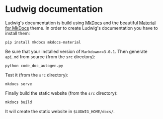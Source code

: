 Ludwig documentation
====================

Ludwig's documentation is build using [MkDocs](https://www.mkdocs.org/) and the beautiful [Material for MkDocs](https://squidfunk.github.io/mkdocs-material/) theme.
In order to create Ludwig's documentation you have to install them:

```
pip install mkdocs mkdocs-material
```

Be sure that your installed version of `Markdown>=3.0.1`.
Then generate `api.md` from source (from the `src` directory):

```
python code_doc_autogen.py
```

Test it (from the `src` directory):

```
mkdocs serve
```

Finally build the static website (from the `src` directory):

```
mkdocs build
```

It will create the static website in `$LUDWIG_HOME/docs/`.
